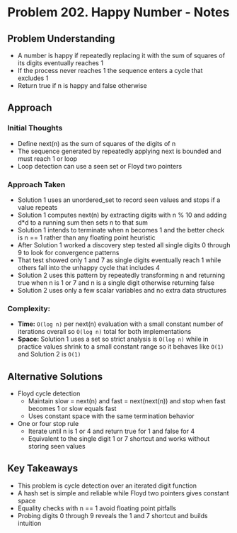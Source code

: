 # Problem 202. Happy Number - Notes

## Problem Understanding
- A number is happy if repeatedly replacing it with the sum of squares of its digits eventually reaches 1
- If the process never reaches 1 the sequence enters a cycle that excludes 1
- Return true if n is happy and false otherwise

## Approach
### Initial Thoughts
- Define next(n) as the sum of squares of the digits of n
- The sequence generated by repeatedly applying next is bounded and must reach 1 or loop
- Loop detection can use a seen set or Floyd two pointers

### Approach Taken
- Solution 1 uses an unordered_set to record seen values and stops if a value repeats
- Solution 1 computes next(n) by extracting digits with n % 10 and adding d*d to a running sum then sets n to that sum
- Solution 1 intends to terminate when n becomes 1 and the better check is n == 1 rather than any floating point heuristic
- After Solution 1 worked a discovery step tested all single digits 0 through 9 to look for convergence patterns
- That test showed only 1 and 7 as single digits eventually reach 1 while others fall into the unhappy cycle that includes 4
- Solution 2 uses this pattern by repeatedly transforming n and returning true when n is 1 or 7 and n is a single digit otherwise returning false
- Solution 2 uses only a few scalar variables and no extra data structures

### Complexity:
- **Time:** `O(log n)` per next(n) evaluation with a small constant number of iterations overall so `O(log n)` total for both implementations
- **Space:** Solution 1 uses a set so strict analysis is `O(log n)` while in practice values shrink to a small constant range so it behaves like `O(1)` and Solution 2 is `O(1)`

<!--
## Challenges
### Obstacles Faced
- 
### Edge Cases
- 
-->

## Alternative Solutions
- Floyd cycle detection
  - Maintain slow = next(n) and fast = next(next(n)) and stop when fast becomes 1 or slow equals fast
  - Uses constant space with the same termination behavior
- One or four stop rule
  - Iterate until n is 1 or 4 and return true for 1 and false for 4
  - Equivalent to the single digit 1 or 7 shortcut and works without storing seen values

## Key Takeaways
- This problem is cycle detection over an iterated digit function
- A hash set is simple and reliable while Floyd two pointers gives constant space
- Equality checks with n == 1 avoid floating point pitfalls
- Probing digits 0 through 9 reveals the 1 and 7 shortcut and builds intuition

